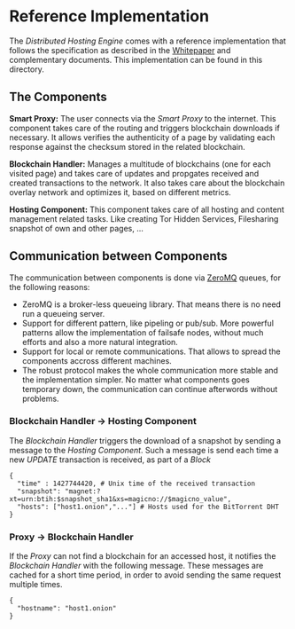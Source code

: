 # Reference Implementation

The _Distributed Hosting Engine_ comes with a reference implementation that follows the
specification as described in the [Whitepaper] and complementary documents. This
implementation can be found in this directory.

## The Components

**Smart Proxy:** The user connects via the _Smart Proxy_ to the internet. This component
takes care of the routing and triggers blockchain downloads if necessary. It allows verifies
the authenticity of a page by validating each response against the checksum stored in the
related blockchain.

**Blockchain Handler:** Manages a multitude of blockchains (one for each visited page) and
takes care of updates and propgates received and created transactions to the network. It also
takes care about the blockchain overlay network and optimizes it, based on different metrics.

**Hosting Component:** This component takes care of all hosting and content management related
tasks. Like creating Tor Hidden Services, Filesharing snapshot of own and other pages, ...

## Communication between Components

The communication between components is done via [ZeroMQ] queues, for the following reasons:

* ZeroMQ is a broker-less queueing library. That means there is no need run a queueing server.
* Support for different pattern, like pipeling or pub/sub. More powerful patterns allow the
implementation of failsafe nodes, without much efforts and also a more natural integration.
* Support for local or remote communications. That allows to spread the components accross
different machines.
* The robust protocol makes the whole communication more stable and the implementation simpler.
No matter what components goes temporary down, the communication can continue afterwords
without problems.

### Blockchain Handler -> Hosting Component

The _Blockchain Handler_ triggers the download of a snapshot by sending a message to the
_Hosting Component_. Such a message is send each time a new _UPDATE_ transaction is received,
as part of a _Block_

    {
      "time" : 1427744420, # Unix time of the received transaction
      "snapshot": "magnet:?xt=urn:btih:$snapshot_sha1&xs=magicno://$magicno_value",
      "hosts": ["host1.onion","..."] # Hosts used for the BitTorrent DHT
    }

### Proxy -> Blockchain Handler

If the _Proxy_ can not find a blockchain for an accessed host, it notifies the
_Blockchain Handler_ with the following message. These messages are cached for a
short time period, in order to avoid sending the same request multiple times.


    {
      "hostname": "host1.onion"
    }


[Whitepaper]: https://github.com/networld-to/blackgate/raw/master/whitepaper/distributed_hosting_whitepaper.pdf "Distributed Hosting Whitepaper"
[ZeroMQ]: http://zeromq.org/ "ZeroMQ"
